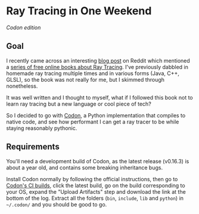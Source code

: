 # Ray Tracing in One Weekend
_Codon edition_

## Goal

I recently came across an interesting [blog post](https://16bpp.net/blog/post/the-performance-impact-of-cpp-final-keyword/) on Reddit which mentioned a [series of free online books about Ray Tracing](https://raytracing.github.io/). I've previously dabbled in homemade ray tracing multiple times and in various forms (Java, C++, GLSL), so the book was not really for me, but I skimmed through nonetheless.

It was well written and I thought to myself, what if I followed this book not to learn ray tracing but a new language or cool piece of tech?

So I decided to go with [Codon](https://github.com/exaloop/codon), a Python implementation that compiles to native code, and see how performant I can get a ray tracer to be while staying reasonably pythonic.

## Requirements

You'll need a development build of Codon, as the latest release (v0.16.3) is about a year old, and contains some breaking inheritance bugs.

Install Codon normally by following the official instructions, then go to [Codon's CI builds](https://github.com/exaloop/codon/actions/workflows/ci.yml), click the latest build, go on the build corresponding to your OS, expand the "Upload Artifacts" step and download the link at the bottom of the log. Extract all the folders (`bin`, `include`, `lib` and `python`) in `~/.codon/` and you should be good to go.
